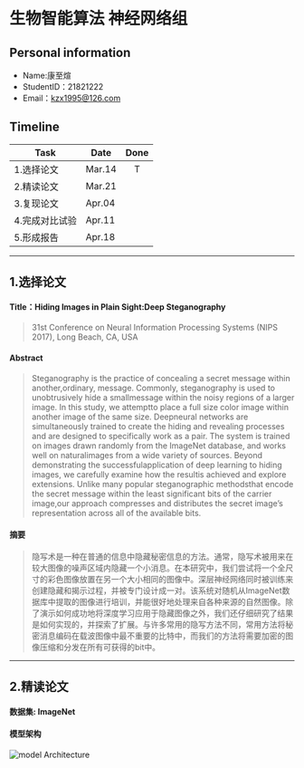 # 生物智能算法 神经网络组

## Personal information
- Name:康至煊
- StudentID：21821222
- Email：kzx1995@126.com

## Timeline
  Task | Date | Done
  ------- | ------- | :-------:
  1.选择论文 | Mar.14 |   T
  2.精读论文 | Mar.21 | 
  3.复现论文 | Apr.04 |
  4.完成对比试验 | Apr.11 | 
  5.形成报告 | Apr.18 |
*****
## 1.选择论文
#### Title：Hiding Images in Plain Sight:Deep Steganography
> 31st Conference on Neural Information Processing Systems (NIPS 2017), Long Beach, CA, USA
#### Abstract
> Steganography is the practice of concealing a secret message within another,ordinary, message. Commonly, steganography is used to unobtrusively hide a smallmessage within the noisy regions of a larger image. In this study, we attemptto place a full size color image within another image of the same size. Deepneural networks are simultaneously trained to create the hiding and revealing processes and are designed to specifically work as a pair. The system is trained on images drawn randomly from the ImageNet database, and works well on naturalimages from a wide variety of sources. Beyond demonstrating the successfulapplication of deep learning to hiding images, we carefully examine how the resultis achieved and explore extensions. Unlike many popular steganographic methodsthat encode the secret message within the least significant bits of the carrier image,our approach compresses and distributes the secret image’s representation across all of the available bits.
#### 摘要
> 隐写术是一种在普通的信息中隐藏秘密信息的方法。通常，隐写术被用来在较大图像的噪声区域内隐藏一个小消息。在本研究中，我们尝试将一个全尺寸的彩色图像放置在另一个大小相同的图像中。深层神经网络同时被训练来创建隐藏和揭示过程，并被专门设计成一对。该系统对随机从ImageNet数据库中提取的图像进行培训，并能很好地处理来自各种来源的自然图像。除了演示如何成功地将深度学习应用于隐藏图像之外，我们还仔细研究了结果是如何实现的，并探索了扩展。与许多常用的隐写方法不同，常用方法将秘密消息编码在载波图像中最不重要的比特中，而我们的方法将需要加密的图像压缩和分发在所有可获得的bit中。
*****
## 2.精读论文
#### 数据集: ImageNet
#### 模型架构
![model Architecture](https://github.com/jialei0701/ANN/blob/master/%E5%BA%B7%E8%87%B3%E7%85%8A21821222/%E8%AE%BA%E6%96%87%E5%9B%BE%E7%89%871.JPG)


